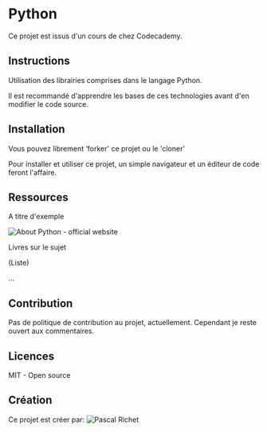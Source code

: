 # Python

Ce projet est issus d'un cours de chez Codecademy.

## Instructions

Utilisation des librairies comprises dans le langage Python.

Il est recommandé d'apprendre les bases de ces technologies avant d'en modifier le code source.

## Installation

Vous pouvez librement ‘forker' ce projet ou le 'cloner'

Pour installer et utiliser ce projet, un simple navigateur et un éditeur de code feront l'affaire.

## Ressources 

A titre d'exemple

![About Python - official website](https://www.python.org/)

Livres sur le sujet

(Liste)

...

## Contribution

Pas de politique de contribution au projet, actuellement.
Cependant je reste ouvert aux commentaires.

## Licences

MIT - Open source

## Création

Ce projet est créer par: ![Pascal Richet](https://github.com/PascalR2014)
